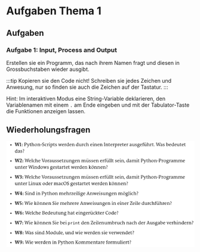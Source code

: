 # Aufgaben Thema 1

## Aufgaben

### Aufgabe 1: Input, Process and Output

Erstellen sie ein Programm, das nach ihrem Namen fragt und diesen in Grossbuchstaben wieder ausgibt.

:::tip
Kopieren sie den Code nicht! Schreiben sie jedes Zeichen und Anwesung, nur so finden sie auch die Zeichen auf der Tastatur. 
:::

Hint: Im interaktiven Modus eine String-Variable deklarieren, den Variablenamen mit einem `.` am Ende eingeben und mit der Tabulator-Taste die Funktionen anzeigen lassen.

## Wiederholungsfragen

![topic-1-questions](../topic-1-questions.png)
